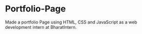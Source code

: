 # Portfolio-Page
Made a portfolio Page using HTML, CSS and JavaScript as a web development intern at BharatIntern.
